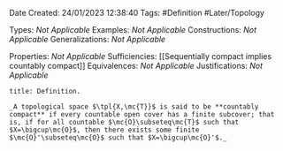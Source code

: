<div class="topSpace"></div>

Date Created: 24/01/2023 12:38:40
Tags: #Definition #Later/Topology

Types: _Not Applicable_
Examples: _Not Applicable_
Constructions: _Not Applicable_
Generalizations: _Not Applicable_

Properties: _Not Applicable_
Sufficiencies: [[Sequentially compact implies countably compact]]
Equivalences: _Not Applicable_
Justifications: _Not Applicable_

``` ad-Definition
title: Definition.

_A topological space $\tpl{X,\mc{T}}$ is said to be **countably compact** if every countable open cover has a finite subcover; that is, if for all countable $\mc{O}\subseteq\mc{T}$ such that $X=\bigcup\mc{O}$, then there exists some finite $\mc{O}'\subseteq\mc{O}$ such that $X=\bigcup\mc{O}'$._

```
